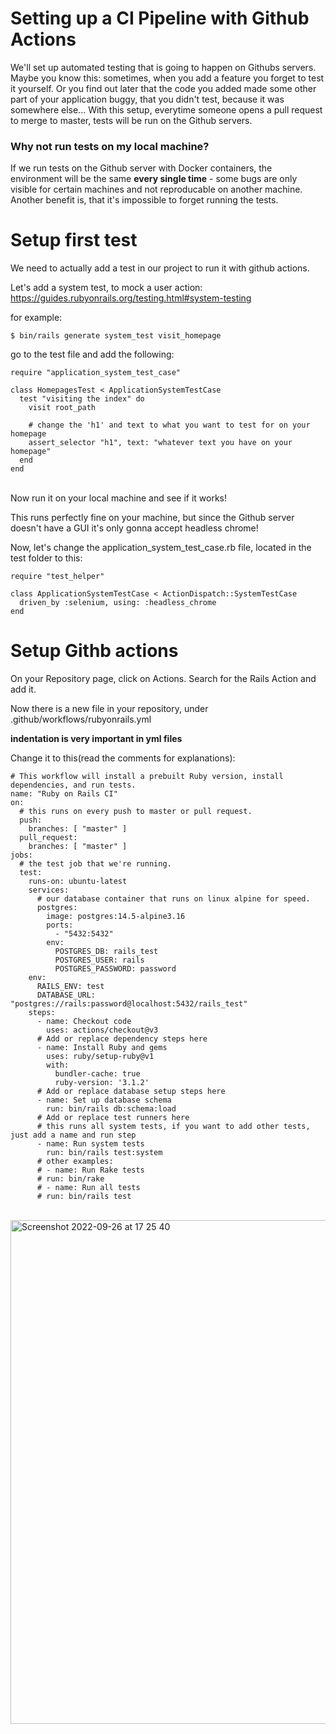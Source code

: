 # Setting up a CI Pipeline with Github Actions
We'll set up automated testing that is going to happen on Githubs servers. Maybe you know this: sometimes, when you add a feature you forget to test it yourself. Or you find out later that the code you added made some other part of your application buggy, that you didn't test, because it was somewhere else...
With this setup, everytime someone opens a pull request to merge to master, tests will be run on the Github servers.
### Why not run tests on my local machine?
If we run tests on the Github server with Docker containers, the environment will be the same **every single time** - some bugs are only visible for certain machines and not reproducable on another machine. Another benefit is, that it's impossible to forget running the tests.

# Setup first test
We need to actually add a test in our project to run it with github actions.
<br>

Let's add a system test, to mock a user action:
https://guides.rubyonrails.org/testing.html#system-testing
<br>

for example:
```
$ bin/rails generate system_test visit_homepage
```

go to the test file and add the following:
```
require "application_system_test_case"

class HomepagesTest < ApplicationSystemTestCase
  test "visiting the index" do
    visit root_path

    # change the 'h1' and text to what you want to test for on your homepage
    assert_selector "h1", text: "whatever text you have on your homepage"
  end
end
```
<br>
Now run it on your local machine and see if it works!
<br>

This runs perfectly fine on your machine, but since the Github server doesn't have a GUI it's only gonna accept headless chrome!
<br>

Now, let's change the application_system_test_case.rb file, located in the test folder to this:
```
require "test_helper"

class ApplicationSystemTestCase < ActionDispatch::SystemTestCase
  driven_by :selenium, using: :headless_chrome
end
```

# Setup Githb actions
On your Repository page, click on Actions. Search for the Rails Action and add it.
<br>

Now there is a new file in your repository, under .github/workflows/rubyonrails.yml
<br>

**indentation is very important in yml files**
<br>

Change it to this(read the comments for explanations):
```
# This workflow will install a prebuilt Ruby version, install dependencies, and run tests.
name: "Ruby on Rails CI"
on:
  # this runs on every push to master or pull request.
  push:
    branches: [ "master" ]
  pull_request:
    branches: [ "master" ]
jobs:
  # the test job that we're running.
  test:
    runs-on: ubuntu-latest
    services:
      # our database container that runs on linux alpine for speed.
      postgres:
        image: postgres:14.5-alpine3.16
        ports:
          - "5432:5432"
        env:
          POSTGRES_DB: rails_test
          POSTGRES_USER: rails
          POSTGRES_PASSWORD: password
    env:
      RAILS_ENV: test
      DATABASE_URL: "postgres://rails:password@localhost:5432/rails_test"
    steps:
      - name: Checkout code
        uses: actions/checkout@v3
      # Add or replace dependency steps here
      - name: Install Ruby and gems
        uses: ruby/setup-ruby@v1
        with:
          bundler-cache: true
          ruby-version: '3.1.2'
      # Add or replace database setup steps here
      - name: Set up database schema
        run: bin/rails db:schema:load
      # Add or replace test runners here
      # this runs all system tests, if you want to add other tests, just add a name and run step
      - name: Run system tests
        run: bin/rails test:system
      # other examples:
      # - name: Run Rake tests
      # run: bin/rake
      # - name: Run all tests
      # run: bin/rails test
```
<br>

<img width="806" alt="Screenshot 2022-09-26 at 17 25 40" src="https://user-images.githubusercontent.com/105738004/192317153-09f00826-f482-41ff-a9b8-afa922111b01.png">

